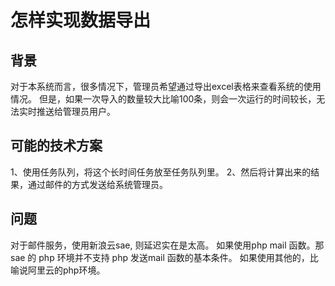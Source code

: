 # 怎样实现数据导出

## 背景

对于本系统而言，很多情况下，管理员希望通过导出excel表格来查看系统的使用情况。
但是，如果一次导入的数量较大比喻100条，则会一次运行的时间较长，无法实时推送给管理员用户。

## 可能的技术方案

1、使用任务队列，将这个长时间任务放至任务队列里。
2、然后将计算出来的结果，通过邮件的方式发送给系统管理员。

## 问题
对于邮件服务，使用新浪云sae, 则延迟实在是太高。
如果使用php mail 函数。那 sae 的 php 环境并不支持 php 发送mail 函数的基本条件。
如果使用其他的，比喻说阿里云的php环境。